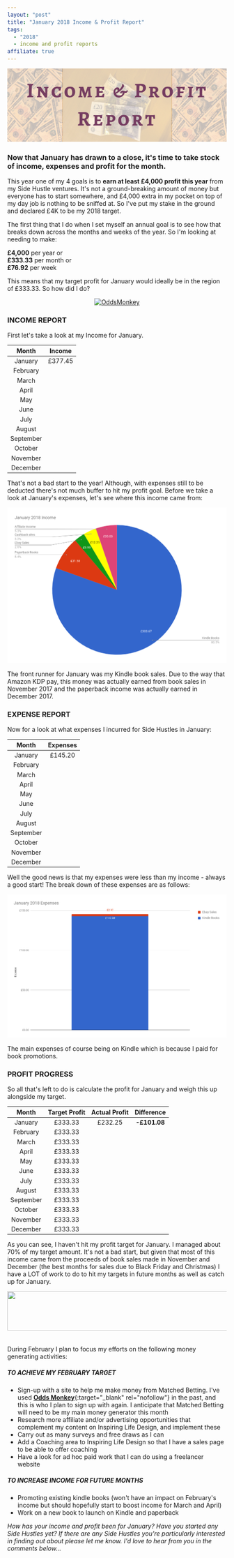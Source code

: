 ```yaml
---
layout: "post"
title: "January 2018 Income & Profit Report"
tags:
  - "2018"
  - income and profit reports
affiliate: true
---
```

![Income & Profit header](/i/Income-and-profit-header.png)


### Now that January has drawn to a close, it's time to take stock of income, expenses and profit for the month.

This year one of my 4 goals is to **earn at least £4,000 profit this year** from my Side Hustle ventures. It's not a ground-breaking amount of money but everyone has to start somewhere, and £4,000 extra in my pocket on top of my day job is nothing to be sniffed at. So I've put my stake in the ground and declared £4K to be my 2018 target.

The first thing that I do when I set myself an annual goal is to see how that breaks down across the months and weeks of the year. So I'm looking at needing to make:

**£4,000** per year or <br>
**£333.33** per month or <br>
**£76.92** per week

This means that my target profit for January would ideally be in the region of £333.33. So how did I do?

<center>
<a href="https://www.oddsmonkey.com/affiliates/affiliate.php?id=56187_0_1_26" target="_blank" rel="nofollow"><img style="border:0px" src="https://www.oddsmonkey.com/affiliates/media/banners/Web Banner - 728x90.png" width="728" height="90" alt="OddsMonkey"></a>
</center>

### INCOME REPORT
First let's take a look at my Income for January.

<table class="table table-colored">
  <thead>
    <tr>
      <th style="text-align: center">Month</th>
      <th style="text-align: center">Income</th>
    </tr>
  </thead>
  <tbody>
    <tr>
      <td style="text-align: center">January</td>
      <td style="text-align: center">£377.45</td>
    </tr>
    <tr>
      <td style="text-align: center">February</td>
      <td style="text-align: center"></td>
    </tr>
    <tr>
      <td style="text-align: center">March</td>
      <td style="text-align: center"></td>
    </tr>
    <tr>
      <td style="text-align: center">April</td>
      <td style="text-align: center"></td>
    </tr>
    <tr>
      <td style="text-align: center">May</td>
      <td style="text-align: center"></td>
    </tr>
        <tr>
      <td style="text-align: center">June</td>
      <td style="text-align: center"></td>
    </tr>
        <tr>
      <td style="text-align: center">July</td>
      <td style="text-align: center"></td>
    </tr>
        <tr>
      <td style="text-align: center">August</td>
      <td style="text-align: center"></td>
    </tr>
        <tr>
      <td style="text-align: center">September</td>
      <td style="text-align: center"></td>
    </tr>
        <tr>
      <td style="text-align: center">October</td>
      <td style="text-align: center"></td>
    </tr>
        <tr>
      <td style="text-align: center">November</td>
      <td style="text-align: center"></td>
    </tr>
        <tr>
      <td style="text-align: center">December</td>
      <td style="text-align: center"></td>
    </tr>
  </tbody>
</table>

That's not a bad start to the year! Although, with expenses still to be deducted there's not much buffer to hit my profit goal. Before we take a look at January's expenses, let's see where this income came from:

![January 2018 Income pie chart](/i/January-2018-income-pie-chart.png)

The front runner for January was my Kindle book sales. Due to the way that Amazon KDP pay, this money was actually earned from book sales in November 2017 and the paperback income was actually earned in December 2017.

### EXPENSE REPORT
Now for a look at what expenses I incurred for Side Hustles in January:

<table class="table table-colored">
  <thead>
    <tr>
      <th style="text-align: center">Month</th>
      <th style="text-align: center">Expenses</th>
    </tr>
  </thead>
  <tbody>
    <tr>
      <td style="text-align: center">January</td>
      <td style="text-align: center">£145.20</td>
    </tr>
    <tr>
      <td style="text-align: center">February</td>
      <td style="text-align: center"></td>
    </tr>
    <tr>
      <td style="text-align: center">March</td>
      <td style="text-align: center"></td>
    </tr>
    <tr>
      <td style="text-align: center">April</td>
      <td style="text-align: center"></td>
    </tr>
    <tr>
      <td style="text-align: center">May</td>
      <td style="text-align: center"></td>
    </tr>
        <tr>
      <td style="text-align: center">June</td>
      <td style="text-align: center"></td>
    </tr>
        <tr>
      <td style="text-align: center">July</td>
      <td style="text-align: center"></td>
    </tr>
        <tr>
      <td style="text-align: center">August</td>
      <td style="text-align: center"></td>
    </tr>
        <tr>
      <td style="text-align: center">September</td>
      <td style="text-align: center"></td>
    </tr>
        <tr>
      <td style="text-align: center">October</td>
      <td style="text-align: center"></td>
    </tr>
        <tr>
      <td style="text-align: center">November</td>
      <td style="text-align: center"></td>
    </tr>
        <tr>
      <td style="text-align: center">December</td>
      <td style="text-align: center"></td>
    </tr>
  </tbody>
</table>

Well the good news is that my expenses were less than my income - always a good start! The break down of these expenses are as follows:

![January 2018 Expenses chart](/i/January-2018-expenses-chart.png)

The main expenses of course being on Kindle which is because I paid for book promotions.

### PROFIT PROGRESS
So all that's left to do is calculate the profit for January and weigh this up alongside my target.

<table class="table table-colored">
  <thead>
    <tr>
      <th style="text-align: center">Month</th>
      <th style="text-align: center">Target Profit</th>
      <th style="text-align: center">Actual Profit</th>
      <th style="text-align: center">Difference</th>
    </tr>
  </thead>
  <tbody>
    <tr>
      <td style="text-align: center">January</td>
      <td style="text-align: center">£333.33</td>
      <td style="text-align: center">£232.25</td>
      <td style="text-align: center"><b>-£101.08</b></td>      
    </tr>
    <tr>
      <td style="text-align: center">February</td>
      <td style="text-align: center">£333.33</td>
      <td style="text-align: center"></td>
      <td style="text-align: center"></td>  
    </tr>
    <tr>
      <td style="text-align: center">March</td>
      <td style="text-align: center">£333.33</td>
      <td style="text-align: center"></td>
      <td style="text-align: center"></td>
    </tr>
    <tr>
      <td style="text-align: center">April</td>
      <td style="text-align: center">£333.33</td>
      <td style="text-align: center"></td>
      <td style="text-align: center"></td>
    </tr>
    <tr>
      <td style="text-align: center">May</td>
      <td style="text-align: center">£333.33</td>
      <td style="text-align: center"></td>
      <td style="text-align: center"></td>
    </tr>
        <tr>
      <td style="text-align: center">June</td>
      <td style="text-align: center">£333.33</td>
      <td style="text-align: center"></td>
      <td style="text-align: center"></td>
    </tr>
        <tr>
      <td style="text-align: center">July</td>
      <td style="text-align: center">£333.33</td>
      <td style="text-align: center"></td>
      <td style="text-align: center"></td>
    </tr>
        <tr>
      <td style="text-align: center">August</td>
      <td style="text-align: center">£333.33</td>
      <td style="text-align: center"></td>
      <td style="text-align: center"></td>
    </tr>
        <tr>
      <td style="text-align: center">September</td>
      <td style="text-align: center">£333.33</td>
      <td style="text-align: center"></td>
      <td style="text-align: center"></td>
    </tr>
        <tr>
      <td style="text-align: center">October</td>
      <td style="text-align: center">£333.33</td>
      <td style="text-align: center"></td>
      <td style="text-align: center"></td>
    </tr>
        <tr>
      <td style="text-align: center">November</td>
      <td style="text-align: center">£333.33</td>
      <td style="text-align: center"></td>
      <td style="text-align: center"></td>
    </tr>
        <tr>
      <td style="text-align: center">December</td>
      <td style="text-align: center">£333.33</td>
      <td style="text-align: center"></td>
      <td style="text-align: center"></td>
    </tr>
  </tbody>
</table>

As you can see, I haven't hit my profit target for January. I managed about 70% of my target amount. It's not a bad start, but given that most of this income came from the proceeds of book sales made in November and December (the best months for sales due to Black Friday and Christmas) I have a LOT of work to do to hit my targets in future months as well as catch up for January.

<center>
<a href="https://www.oddsmonkey.com/affiliates/affiliate.php?id=56187_0_1_14" target="_blank" rel="nofollow"><img style="border:0px" src="https://www.oddsmonkey.com/affiliates/media/banners/728x90_free_tutorials.jpg" width="728" height="90" alt=""></a>
</center>
<br>

During February I plan to focus my efforts on the following money generating activities:

##### TO ACHIEVE MY FEBRUARY TARGET

- Sign-up with a site to help me make money from Matched Betting. I've used [**Odds Monkey**](http://bit.ly/Odds_Monkey){:target="_blank" rel="nofollow"} in the past, and this is who I plan to sign up with again. I anticipate that Matched Betting will need to be my main money generator this month
- Research more affiliate and/or advertising opportunities that complement my content on Inspiring Life Design, and implement these
- Carry out as many surveys and free draws as I can
- Add a Coaching area to Inspiring Life Design so that I have a sales page to be able to offer coaching
- Have a look for ad hoc paid work that I can do using a freelancer website

##### TO INCREASE INCOME FOR FUTURE MONTHS
- Promoting existing kindle books (won't have an impact on February's income but should hopefully start to boost income for March and April)
- Work on a new book to launch on Kindle and paperback

    
*How has your income and profit been for January? Have you started any Side Hustles yet? If there are any Side Hustles you're particularly interested in finding out about please let me know. I'd love to hear from you in the comments below...*




